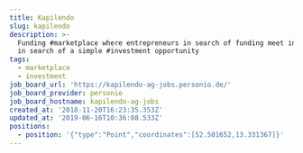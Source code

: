 ```yaml
---
title: Kapilendo
slug: kapilendo
description: >-
  Funding #marketplace where entrepreneurs in search of funding meet investors
  in search of a simple #investment opportunity
tags:
  - marketplace
  - investment
job_board_url: 'https://kapilendo-ag-jobs.personio.de/'
job_board_provider: personio
job_board_hostname: kapilendo-ag-jobs
created_at: '2018-11-20T16:23:35.353Z'
updated_at: '2019-06-16T10:36:08.533Z'
positions:
  - position: '{"type":"Point","coordinates":[52.501652,13.331367]}'
---
```


